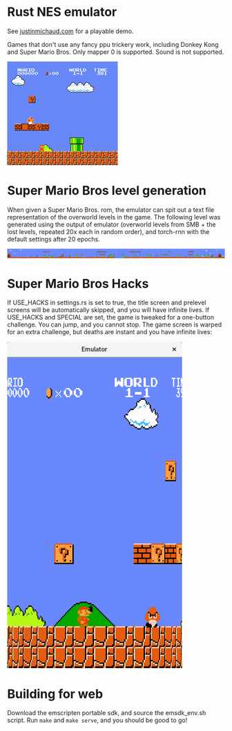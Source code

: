 # Rust NES emulator

See [justinmichaud.com](http://justinmichaud.com/smb_challenge/index.html) for a playable demo.

Games that don't use any fancy ppu trickery work, including Donkey Kong and Super Mario Bros. Only mapper 0 is supported. Sound is not supported.

![Super Mario Bros](/smb.gif?raw=true "Super Mario Bros")

# Super Mario Bros level generation

When given a Super Mario Bros. rom, the emulator can spit out a text file representation of the overworld levels in the game. The following level was generated using the output of emulator (overworld levels from SMB + the lost levels, repeated 20x each in random order), and torch-rnn with the default settings after 20 epochs.

![](/0.png?raw=true)

# Super Mario Bros Hacks

If USE_HACKS in settings.rs is set to true, the title screen and prelevel screens will be automatically skipped, and you will have infinite lives.
If USE_HACKS and SPECIAL are set, the game is tweaked for a one-button challenge. You can jump, and you cannot stop. The game screen is warped for an extra challenge, but deaths are instant and you have infinite lives:

![Super Mario Bros - SPECIAL and USE_HACKS](/smb-special-usehacks.png?raw=true "Super Mario Bros SPECIAL and USE HACKS")

# Building for web
Download the emscripten portable sdk, and source the emsdk_env.sh script. Run `make` and `make serve`, and you should be good to go!
